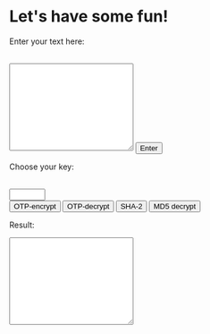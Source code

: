 <h1>Let's have some fun!</h1>
<p>Enter your text here:</p><br>
<textarea rows="10" cols="25" id="myTextarea"></textarea> 
<input type="submit" value="Enter">

<p>Choose your key:</p><br>
<form action="/action_page.php">
<input type="number" name="quantity" min="1" max="100"><br>
<input type="submit" value="OTP-encrypt"> <input type="submit" value="OTP-decrypt"> <input type="submit" value="SHA-2"> <input type="submit" value="MD5 decrypt">

<p>Result:</p>
<textarea rows="10" cols="25" id="myTextarea"> </textarea>
